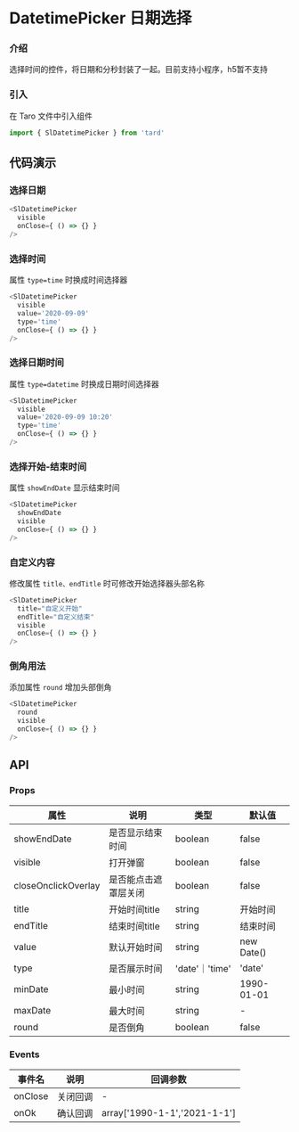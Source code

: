 
# DatetimePicker 日期选择
### 介绍
选择时间的控件，将日期和分秒封装了一起。目前支持小程序，h5暂不支持
### 引入
在 Taro 文件中引入组件
```js
import { SlDatetimePicker } from 'tard'
```
## 代码演示
### 选择日期
```js
<SlDatetimePicker 
  visible
  onClose={ () => {} }
/>
```

### 选择时间
属性 `type=time` 时换成时间选择器
```js
<SlDatetimePicker 
  visible
  value='2020-09-09'
  type='time'
  onClose={ () => {} }
/>
```

### 选择日期时间
属性 `type=datetime` 时换成日期时间选择器
```js
<SlDatetimePicker  
  visible
  value='2020-09-09 10:20'
  type='time'
  onClose={ () => {} } 
/>
```

### 选择开始-结束时间
属性 `showEndDate` 显示结束时间
```js
<SlDatetimePicker 
  showEndDate
  visible
  onClose={ () => {} } 
/>
```

### 自定义内容
修改属性 `title、endTitle` 时可修改开始选择器头部名称
```js
<SlDatetimePicker 
  title="自定义开始"
  endTitle="自定义结束" 
  visible
  onClose={ () => {} } 
/>
```

### 倒角用法
添加属性 `round` 增加头部倒角
```js
<SlDatetimePicker 
  round
  visible
  onClose={ () => {} } 
/>
```

## API
### Props
|  属性   | 说明  | 类型 | 默认值 |
|  ----  | ----  | ---- | ---- |
| showEndDate | 是否显示结束时间 | boolean | false |
| visible | 打开弹窗 | boolean | false |
| closeOnclickOverlay | 是否能点击遮罩层关闭 | boolean | false |
| title | 开始时间title | string | 开始时间 |
| endTitle | 结束时间title | string | 结束时间 |
| value | 默认开始时间 | string | new Date() |
| type | 是否展示时间 | 'date'｜'time' | 'date' |
| minDate | 最小时间 | string | 1990-01-01 |
| maxDate | 最大时间 | string | - |
| round | 是否倒角 | boolean | false |

### Events
|  事件名   | 说明  | 回调参数 |
|  ----  | ----  | ---- |
| onClose | 关闭回调 | - |
| onOk | 确认回调 | array['1990-1-1','2021-1-1'] |
